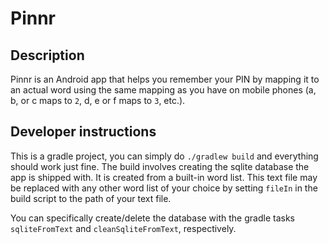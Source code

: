 # Pinnr
## Description
Pinnr is an Android app that helps you remember your PIN by mapping it to an actual word using the
same mapping as you have on mobile phones (a, b, or c maps to `2`, d, e or f maps to `3`, etc.).

## Developer instructions
This is a gradle project, you can simply do `./gradlew build` and everything should work just fine.
The build involves creating the sqlite database the app is shipped with. It is created from a
built-in word list. This text file may be replaced with any other word list of your choice by
setting `fileIn` in the build script to the path of your text file.

You can specifically create/delete the database with the gradle tasks `sqliteFromText` and
`cleanSqliteFromText`, respectively.
